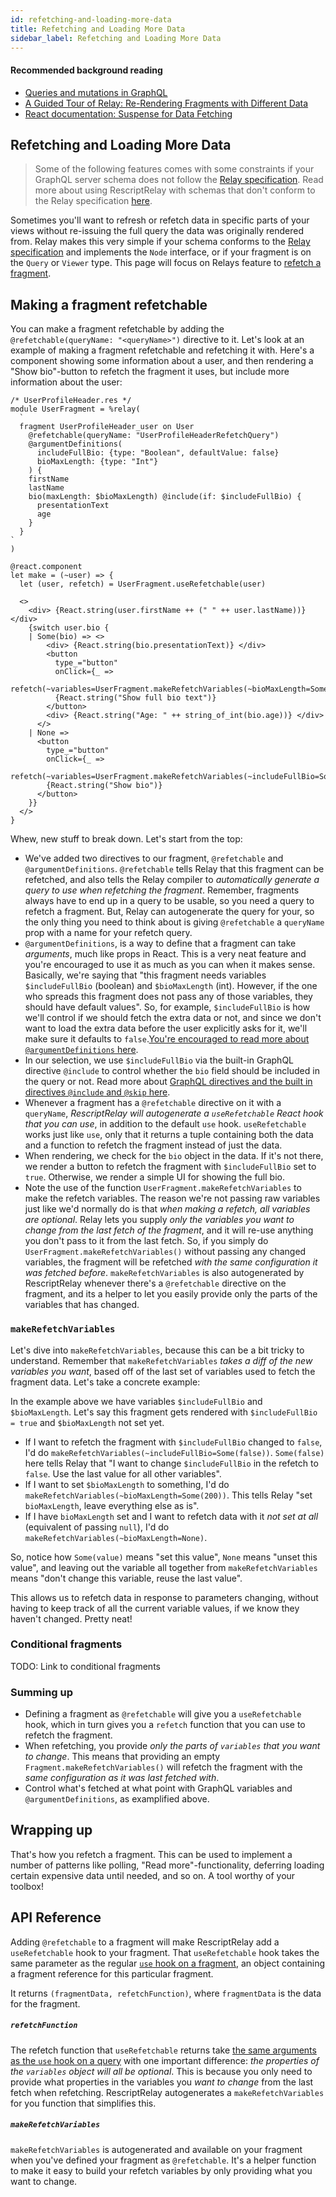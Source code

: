 ```yaml
---
id: refetching-and-loading-more-data
title: Refetching and Loading More Data
sidebar_label: Refetching and Loading More Data
---
```


#### Recommended background reading

- [Queries and mutations in GraphQL](https://graphql.org/learn/queries/)
- [A Guided Tour of Relay: Re-Rendering Fragments with Different Data](https://relay.dev/docs/guided-tour/refetching/refetching-fragments-with-different-data)
- [React documentation: Suspense for Data Fetching](https://reactjs.org/docs/concurrent-mode-suspense.html)

## Refetching and Loading More Data

> Some of the following features comes with some constraints if your GraphQL server schema does not follow the [Relay specification](https://relay.dev/docs/guides/graphql-server-specification). Read more about using RescriptRelay with schemas that don't conform to the Relay specification [here](using-with-schemas-that-dont-conform-to-the-relay-spec).

Sometimes you'll want to refresh or refetch data in specific parts of your views without re-issuing the full query the data was originally rendered from. Relay makes this very simple if your schema conforms to the [Relay specification](https://relay.dev/docs/guides/graphql-server-specification) and implements the `Node` interface, or if your fragment is on the `Query` or `Viewer` type. This page will focus on Relays feature to [refetch a fragment](https://relay.dev/docs/guided-tour/refetching/refreshing-fragments).

## Making a fragment refetchable

You can make a fragment refetchable by adding the `@refetchable(queryName: "<queryName>")` directive to it. Let's look at an example of making a fragment refetchable and refetching it with. Here's a component showing some information about a user, and then rendering a "Show bio"-button to refetch the fragment it uses, but include more information about the user:

```rescript
/* UserProfileHeader.res */
module UserFragment = %relay(
  `
  fragment UserProfileHeader_user on User
    @refetchable(queryName: "UserProfileHeaderRefetchQuery")
    @argumentDefinitions(
      includeFullBio: {type: "Boolean", defaultValue: false}
      bioMaxLength: {type: "Int"}
    ) {
    firstName
    lastName
    bio(maxLength: $bioMaxLength) @include(if: $includeFullBio) {
      presentationText
      age
    }
  }
`
)

@react.component
let make = (~user) => {
  let (user, refetch) = UserFragment.useRefetchable(user)

  <>
    <div> {React.string(user.firstName ++ (" " ++ user.lastName))} </div>
    {switch user.bio {
    | Some(bio) => <>
        <div> {React.string(bio.presentationText)} </div>
        <button
          type_="button"
          onClick={_ =>
            refetch(~variables=UserFragment.makeRefetchVariables(~bioMaxLength=Some(500)))}>
          {React.string("Show full bio text")}
        </button>
        <div> {React.string("Age: " ++ string_of_int(bio.age))} </div>
      </>
    | None =>
      <button
        type_="button"
        onClick={_ =>
          refetch(~variables=UserFragment.makeRefetchVariables(~includeFullBio=Some(true)))}>
        {React.string("Show bio")}
      </button>
    }}
  </>
}

```

Whew, new stuff to break down. Let's start from the top:

- We've added two directives to our fragment, `@refetchable` and `@argumentDefinitions`. `@refetchable` tells Relay that this fragment can be refetched, and also tells the Relay compiler to _automatically generate a query to use when refetching the fragment_. Remember, fragments always have to end up in a query to be usable, so you need a query to refetch a fragment. But, Relay can autogenerate the query for your, so the only thing you need to think about is giving `@refetchable` a `queryName` prop with a name for your refetch query.
- `@argumentDefinitions`, is a way to define that a fragment can take _arguments_, much like props in React. This is a very neat feature and you're encouraged to use it as much as you can when it makes sense. Basically, we're saying that "this fragment needs variables `$includeFullBio` (boolean) and `$bioMaxLength` (int). However, if the one who spreads this fragment does not pass any of those variables, they should have default values". So, for example, `$includeFullBio` is how we'll control if we should fetch the extra data or not, and since we don't want to load the extra data before the user explicitly asks for it, we'll make sure it defaults to `false`.[You're encouraged to read more about `@argumentDefinitions` here](https://relay.dev/docs/api-reference/graphql-and-directives/#argumentdefinitions).
- In our selection, we use `$includeFullBio` via the built-in GraphQL directive `@include` to control whether the `bio` field should be included in the query or not. Read more about [GraphQL directives and the built in directives `@include` and `@skip` here](https://graphql.org/learn/queries/#directives).
- Whenever a fragment has a `@refetchable` directive on it with a `queryName`, _RescriptRelay will autogenerate a `useRefetchable` React hook that you can use_, in addition to the default `use` hook. `useRefetchable` works just like `use`, only that it returns a tuple containing both the data and a function to refetch the fragment instead of just the data.
- When rendering, we check for the `bio` object in the data. If it's not there, we render a button to refetch the fragment with `$includeFullBio` set to `true`. Otherwise, we render a simple UI for showing the full bio.
- Note the use of the function `UserFragment.makeRefetchVariables` to make the refetch variables. The reason we're not passing raw variables just like we'd normally do is that _when making a refetch, all variables are optional_. Relay lets you supply _only the variables you want to change from the last fetch of the fragment_, and it will re-use anything you don't pass to it from the last fetch. So, if you simply do `UserFragment.makeRefetchVariables()` without passing any changed variables, the fragment will be refetched _with the same configuration it was fetched before_. `makeRefetchVariables` is also autogenerated by RescriptRelay whenever there's a `@refetchable` directive on the fragment, and its a helper to let you easily provide only the parts of the variables that has changed.

### `makeRefetchVariables`

Let's dive into `makeRefetchVariables`, because this can be a bit tricky to understand. Remember that `makeRefetchVariables` _takes a diff of the new variables you want_, based off of the last set of variables used to fetch the fragment data. Let's take a concrete example:

In the example above we have variables `$includeFullBio` and `$bioMaxLength`. Let's say this fragment gets rendered with `$includeFullBio = true` and `$bioMaxLength` not set yet.

- If I want to refetch the fragment with `$includeFullBio` changed to `false`, I'd do `makeRefetchVariables(~includeFullBio=Some(false))`. `Some(false)` here tells Relay that "I want to change `$includeFullBio` in the refetch to `false`. Use the last value for all other variables".
- If I want to set `$bioMaxLength` to something, I'd do `makeRefetchVariables(~bioMaxLength=Some(200))`. This tells Relay "set `bioMaxLength`, leave everything else as is".
- If I have `bioMaxLength` set and I want to refetch data with it _not set at all_ (equivalent of passing `null`), I'd do `makeRefetchVariables(~bioMaxLength=None)`.

So, notice how `Some(value)` means "set this value", `None` means "unset this value", and leaving out the variable all together from `makeRefetchVariables` means "don't change this variable, reuse the last value".

This allows us to refetch data in response to parameters changing, without having to keep track of all the current variable values, if we know they haven't changed. Pretty neat!

### Conditional fragments

TODO: Link to conditional fragments

### Summing up

- Defining a fragment as `@refetchable` will give you a `useRefetchable` hook, which in turn gives you a `refetch` function that you can use to refetch the fragment.
- When refetching, you provide _only the parts of `variables` that you want to change_. This means that providing an empty `Fragment.makeRefetchVariables()` will refetch the fragment with the _same configuration as it was last fetched with_.
- Control what's fetched at what point with GraphQL variables and `@argumentDefinitions`, as examplified above.

## Wrapping up

That's how you refetch a fragment. This can be used to implement a number of patterns like polling, "Read more"-functionality, deferring loading certain expensive data until needed, and so on. A tool worthy of your toolbox!

## API Reference

Adding `@refetchable` to a fragment will make RescriptRelay add a `useRefetchable` hook to your fragment. That `useRefetchable` hook takes the same parameter as the regular [`use` hook on a fragment](using-fragments#use), an object containing a fragment reference for this particular fragment.

It returns `(fragmentData, refetchFunction)`, where `fragmentData` is the data for the fragment.

##### `refetchFunction`

The refetch function that `useRefetchable` returns take [the same arguments as the `use` hook on a query](making-queries#use) with one important difference: _the properties of the `variables` object will all be optional_. This is because you only need to provide what properties in the variables you _want to change_ from the last fetch when refetching. RescriptRelay autogenerates a `makeRefetchVariables` for you function that simplifies this.

##### `makeRefetchVariables`

`makeRefetchVariables` is autogenerated and available on your fragment when you've defined your fragment as `@refetchable`. It's a helper function to make it easy to build your refetch variables by only providing what you want to change.

